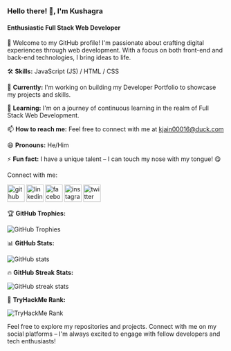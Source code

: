 ### Hello there! 👋, I'm Kushagra
#### Enthusiastic Full Stack Web Developer

🚀 Welcome to my GitHub profile! I'm passionate about crafting digital experiences through web development. With a focus on both front-end and back-end technologies, I bring ideas to life.

🛠️ **Skills:** JavaScript (JS) / HTML / CSS

🔭 **Currently:** I'm working on building my Developer Portfolio to showcase my projects and skills.

🌱 **Learning:** I'm on a journey of continuous learning in the realm of Full Stack Web Development.

📫 **How to reach me:** Feel free to connect with me at kjain00016@duck.com

😄 **Pronouns:** He/Him

⚡ **Fun fact:** I have a unique talent – I can touch my nose with my tongue! 😋

Connect with me:

[<img src='https://cdn.jsdelivr.net/npm/simple-icons@3.0.1/icons/github.svg' alt='github' height='40'>](https://github.com/kushagrajain16) [<img src='https://cdn.jsdelivr.net/npm/simple-icons@3.0.1/icons/linkedin.svg' alt='linkedin' height='40'>](https://www.linkedin.com/in/kushagra-jain-881b99227/) [<img src='https://cdn.jsdelivr.net/npm/simple-icons@3.0.1/icons/facebook.svg' alt='facebook' height='40'>](https://www.facebook.com/KushagraJ16) [<img src='https://cdn.jsdelivr.net/npm/simple-icons@3.0.1/icons/instagram.svg' alt='instagram' height='40'>](https://www.instagram.com/kushagrajain_16/) [<img src='https://cdn.jsdelivr.net/npm/simple-icons@3.0.1/icons/twitter.svg' alt='twitter' height='40'>](https://twitter.com/kushagrajain_16)

🏆 **GitHub Trophies:**

![GitHub Trophies](https://github-profile-trophy.vercel.app/?username=kushagrajain16)

📊 **GitHub Stats:**

![GitHub stats](https://github-readme-stats.vercel.app/api?username=kushagrajain16&show_icons=true)

🔥 **GitHub Streak Stats:**

![GitHub streak stats](https://streak-stats.demolab.com/?user=kushagrajain16)

🌟 **TryHackMe Rank:**

![TryHackMe Rank](https://tryhackme-badges.s3.amazonaws.com/kushagrajain16.png)

Feel free to explore my repositories and projects. Connect with me on my social platforms – I'm always excited to engage with fellow developers and tech enthusiasts!
